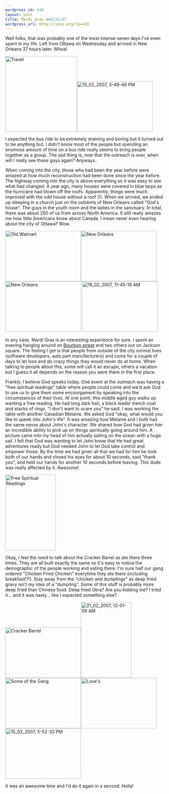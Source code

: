 ```yaml
--- 
wordpress_id: 419
layout: post
title: Mardi Gras &#8216;07
wordpress_url: http://jevy.org/?p=419
---
```

Well folks, that was probably one of the most intense seven days I've even spent in my life.   Left from Ottawa on Wednesday and arrived in New Orleans 37 hours later.  Whoa!

<a href="http://www.flickr.com/photos/jevy/403850822/" class="tt-flickr"><img src="http://farm1.static.flickr.com/186/403850822_0ec10fa9df_m.jpg" alt="Travel" border="0" height="240" width="227" /></a><a href="http://www.flickr.com/photos/jevy/401063383/" class="tt-flickr"><img src="http://farm1.static.flickr.com/175/401063383_3f8e47fdbf_m.jpg" alt="15_02_2007, 3-49-46 PM" border="0" height="160" width="240" /></a>

I expected the bus ride to be extremely draining and boring but it turned out to be anything but.  I didn't know most of the people but spending an enomous amount of time on a bus ride really seems to bring people together as a group.  The sad thing is, now that the outreach is over, when will I really see these guys again?  Anyways..

When coming into the city, those who had been the year before were amazed at how much reconstruction had been done since the year before.   The highway coming into the city is above everything so it was easy to see what had changed.   A year ago, many houses were covered in blue tarps as the hurricane had blown off the roofs.  Apparently, things were much improved with the odd house without a roof (!).  When we arrived, we ended up sleeping in a church just on the outskirts of New Orleans called "God's house".  The guys in the youth room and the ladies in the sanctuary.  In total, there was about 250 of us from across North America.  It still really amazes me how little Americans know about Canada.  I mean never even hearing about the city of Ottawa?  Wow.

<a href="http://www.flickr.com/photos/jevy/403848118/" class="tt-flickr"><img src="http://farm1.static.flickr.com/152/403848118_68dd7a8a99_m.jpg" alt="Old Walmart" border="0" height="160" width="240" /></a><a href="http://www.flickr.com/photos/jevy/403848021/" class="tt-flickr"><img src="http://farm1.static.flickr.com/149/403848021_d322b9b81c_m.jpg" alt="New Orleans" border="0" height="160" width="240" /></a><a href="http://www.flickr.com/photos/jevy/403847847/" class="tt-flickr"><img src="http://farm1.static.flickr.com/157/403847847_d1662f48e7_m.jpg" alt="New Orleans" border="0" height="160" width="240" /></a> <a href="http://www.flickr.com/photos/jevy/401090532/" class="tt-flickr"><img src="http://farm1.static.flickr.com/130/401090532_2654f3bec7_m.jpg" alt="16_02_2007, 11-45-19 AM" border="0" height="160" width="240" /></a>

In any case, Mardi Gras is an interesting experience for sure.  I spent an evening hanging around on <a href="http://en.wikipedia.org/wiki/Bourbon_Street">Bourbon street</a> and two others out on Jackson square.  The feeling I get is that people from outside of the city normal lives (software developers, auto part manufacturers) and come for a couple of days to let lose and do crazy things they would never do at home.  When talking to people about this, some will call it an escape, others a vacation but I guess it all depends on the reason you were there in the first place.

Frankly, I believe God speeks today.  One event at the outreach was having a "free spiritual readings" table where people could come and we'd ask God to use us to give them some encourgament by speaking into the circumstances of their lives.  At one point, this middle aged guy walks up wanting a free reading.  He had long dark hair, a black leader trench coat and stacks of rings.  "I don't want to scare you" he said.  I was working the table with another Canadian Melanie.  We asked God "okay, what would you like to speek into John's life".  It was amazing how Melanie and I both had the same sense about John's character.   We shared how God had given him an incredible ability to pick up on things spiritually going around him.  A picture came into my head of him actually sailing on the ocean with a huge sail.  I felt that God was wanting to let John know that He had great adventures ready but God needed John to let God take control and empower those.  By the time we had given all that we had for him he took both of our hands and closed his eyes for about 10 seconds, said "thank you", and held our hands for another 10 seconds before leaving.  This dude was really affected by it.  Awesome!

<a href="http://www.flickr.com/photos/jevy/403850594/" class="tt-flickr"><img src="http://farm1.static.flickr.com/138/403850594_24c659317b_m.jpg" alt="Free Spiritual Readings" border="0" height="240" width="160" /></a>

Okay, I feel the need to talk about the Cracker Barrel as ate there  three times.  They are all built exactly the same so it's easy to notice the demographic of the people working and eating there.  I'm sure half our gang ordered "Chicken Fried Chicken" everytime they ate there (including breakfast!?!).  Stay away from the "chicken and dumplings" as deep fried gravy isn't my idea of a "dumpling".  Some of this stuff is probably more deep fried than Chinese food.  Deep fried Okra?  Are you kidding me?  I tried it... and it was nasty... like I expected something else?

<a href="http://www.flickr.com/photos/jevy/403849944/" class="tt-flickr"><img src="http://farm1.static.flickr.com/125/403849944_7037457bf4_m.jpg" alt="Cracker Barrel" border="0" height="160" width="240" /></a><a href="http://www.flickr.com/photos/jevy/403850705/" class="tt-flickr"><img src="http://farm1.static.flickr.com/136/403850705_29914f25e6_m.jpg" alt="21_02_2007, 12-01-09 AM" border="0" height="240" width="160" /></a><a href="http://www.flickr.com/photos/jevy/403849556/" class="tt-flickr"><img src="http://farm1.static.flickr.com/156/403849556_3776841858_m.jpg" alt="Some of the Gang" border="0" height="160" width="240" /></a><a href="http://www.flickr.com/photos/jevy/403848929/" class="tt-flickr"><img src="http://farm1.static.flickr.com/145/403848929_9438aa5759_m.jpg" alt="Love's" border="0" height="160" width="240" /></a><a href="http://www.flickr.com/photos/jevy/401065629/" class="tt-flickr"><img src="http://farm1.static.flickr.com/183/401065629_7489a2db20_m.jpg" alt="15_02_2007, 5-52-32 PM" border="0" height="160" width="240" /></a>

It was an awesome time and I'd do it again in a second.  Holla!

